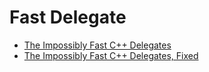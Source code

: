 # Fast Delegate

* [The Impossibly Fast C++ Delegates][1]
* [The Impossibly Fast C++ Delegates, Fixed][2]

[1]: http://web.archive.org/web/20210506235027/https://www.codeproject.com/Articles/11015/The-Impossibly-Fast-C-Delegates
[2]: http://web.archive.org/web/20210325181709/https://www.codeproject.com/Articles/1170503/The-Impossibly-Fast-Cplusplus-Delegates-Fixed
